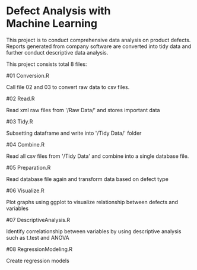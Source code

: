# Defect Analysis with Machine Learning

This project is to conduct comprehensive data analysis on product defects.
Reports generated from company software are converted into tidy data and further conduct descriptive data analysis.

This project consists total 8 files:

#01 Conversion.R

Call file 02 and 03 to convert raw data to csv files.

#02 Read.R

Read xml raw files from '/Raw Data/' and stores important data

#03 Tidy.R

Subsetting dataframe and write into '/Tidy Data/' folder

#04 Combine.R

Read all csv files from '/Tidy Data' and combine into a single database file.

#05 Preparation.R

Read database file again and transform data based on defect type

#06 Visualize.R

Plot graphs using ggplot to visualize relationship between defects and variables

#07 DescriptiveAnalysis.R

Identify correlationship between variables by using descriptive analysis such as t.test and ANOVA

#08 RegressionModeling.R

Create regression models
